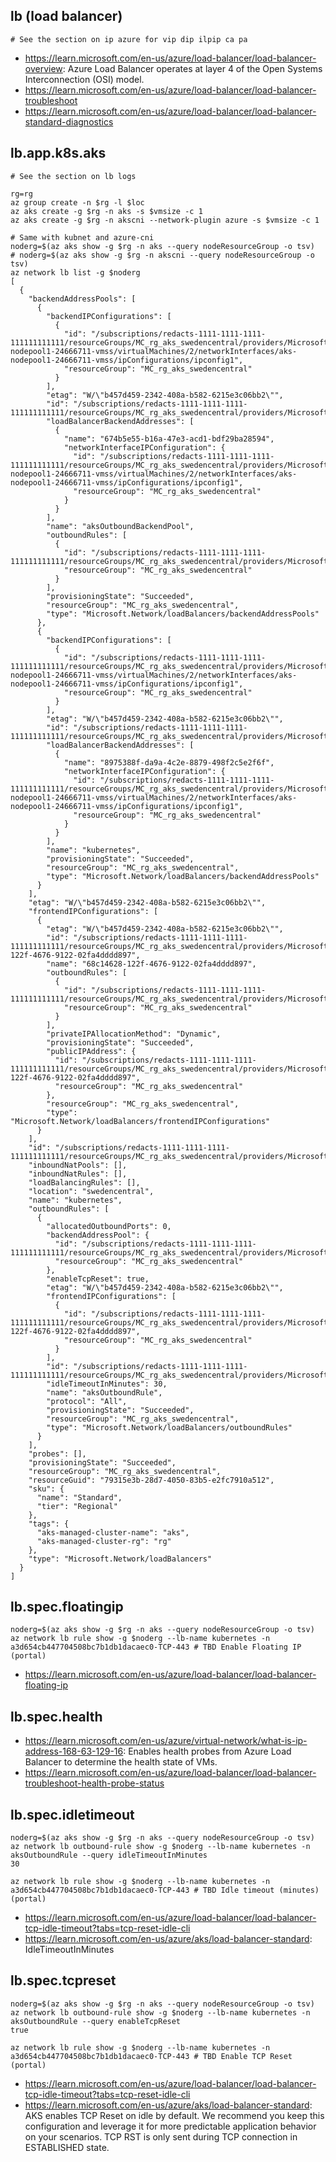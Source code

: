 ## lb (load balancer)

```
# See the section on ip azure for vip dip ilpip ca pa
```

- https://learn.microsoft.com/en-us/azure/load-balancer/load-balancer-overview: Azure Load Balancer operates at layer 4 of the Open Systems Interconnection (OSI) model.
- https://learn.microsoft.com/en-us/azure/load-balancer/load-balancer-troubleshoot
- https://learn.microsoft.com/en-us/azure/load-balancer/load-balancer-standard-diagnostics

## lb.app.k8s.aks

```
# See the section on lb logs

rg=rg
az group create -n $rg -l $loc
az aks create -g $rg -n aks -s $vmsize -c 1
az aks create -g $rg -n akscni --network-plugin azure -s $vmsize -c 1

# Same with kubnet and azure-cni
noderg=$(az aks show -g $rg -n aks --query nodeResourceGroup -o tsv)
# noderg=$(az aks show -g $rg -n akscni --query nodeResourceGroup -o tsv)
az network lb list -g $noderg
[
  {
    "backendAddressPools": [
      {
        "backendIPConfigurations": [
          {
            "id": "/subscriptions/redacts-1111-1111-1111-111111111111/resourceGroups/MC_rg_aks_swedencentral/providers/Microsoft.Compute/virtualMachineScaleSets/aks-nodepool1-24666711-vmss/virtualMachines/2/networkInterfaces/aks-nodepool1-24666711-vmss/ipConfigurations/ipconfig1",
            "resourceGroup": "MC_rg_aks_swedencentral"
          }
        ],
        "etag": "W/\"b457d459-2342-408a-b582-6215e3c06bb2\"",
        "id": "/subscriptions/redacts-1111-1111-1111-111111111111/resourceGroups/MC_rg_aks_swedencentral/providers/Microsoft.Network/loadBalancers/kubernetes/backendAddressPools/aksOutboundBackendPool",
        "loadBalancerBackendAddresses": [
          {
            "name": "674b5e55-b16a-47e3-acd1-bdf29ba28594",
            "networkInterfaceIPConfiguration": {
              "id": "/subscriptions/redacts-1111-1111-1111-111111111111/resourceGroups/MC_rg_aks_swedencentral/providers/Microsoft.Compute/virtualMachineScaleSets/aks-nodepool1-24666711-vmss/virtualMachines/2/networkInterfaces/aks-nodepool1-24666711-vmss/ipConfigurations/ipconfig1",
              "resourceGroup": "MC_rg_aks_swedencentral"
            }
          }
        ],
        "name": "aksOutboundBackendPool",
        "outboundRules": [
          {
            "id": "/subscriptions/redacts-1111-1111-1111-111111111111/resourceGroups/MC_rg_aks_swedencentral/providers/Microsoft.Network/loadBalancers/kubernetes/outboundRules/aksOutboundRule",
            "resourceGroup": "MC_rg_aks_swedencentral"
          }
        ],
        "provisioningState": "Succeeded",
        "resourceGroup": "MC_rg_aks_swedencentral",
        "type": "Microsoft.Network/loadBalancers/backendAddressPools"
      },
      {
        "backendIPConfigurations": [
          {
            "id": "/subscriptions/redacts-1111-1111-1111-111111111111/resourceGroups/MC_rg_aks_swedencentral/providers/Microsoft.Compute/virtualMachineScaleSets/aks-nodepool1-24666711-vmss/virtualMachines/2/networkInterfaces/aks-nodepool1-24666711-vmss/ipConfigurations/ipconfig1",
            "resourceGroup": "MC_rg_aks_swedencentral"
          }
        ],
        "etag": "W/\"b457d459-2342-408a-b582-6215e3c06bb2\"",
        "id": "/subscriptions/redacts-1111-1111-1111-111111111111/resourceGroups/MC_rg_aks_swedencentral/providers/Microsoft.Network/loadBalancers/kubernetes/backendAddressPools/kubernetes",
        "loadBalancerBackendAddresses": [
          {
            "name": "8975388f-da9a-4c2e-8879-498f2c5e2f6f",
            "networkInterfaceIPConfiguration": {
              "id": "/subscriptions/redacts-1111-1111-1111-111111111111/resourceGroups/MC_rg_aks_swedencentral/providers/Microsoft.Compute/virtualMachineScaleSets/aks-nodepool1-24666711-vmss/virtualMachines/2/networkInterfaces/aks-nodepool1-24666711-vmss/ipConfigurations/ipconfig1",
              "resourceGroup": "MC_rg_aks_swedencentral"
            }
          }
        ],
        "name": "kubernetes",
        "provisioningState": "Succeeded",
        "resourceGroup": "MC_rg_aks_swedencentral",
        "type": "Microsoft.Network/loadBalancers/backendAddressPools"
      }
    ],
    "etag": "W/\"b457d459-2342-408a-b582-6215e3c06bb2\"",
    "frontendIPConfigurations": [
      {
        "etag": "W/\"b457d459-2342-408a-b582-6215e3c06bb2\"",
        "id": "/subscriptions/redacts-1111-1111-1111-111111111111/resourceGroups/MC_rg_aks_swedencentral/providers/Microsoft.Network/loadBalancers/kubernetes/frontendIPConfigurations/68c14628-122f-4676-9122-02fa4dddd897",
        "name": "68c14628-122f-4676-9122-02fa4dddd897",
        "outboundRules": [
          {
            "id": "/subscriptions/redacts-1111-1111-1111-111111111111/resourceGroups/MC_rg_aks_swedencentral/providers/Microsoft.Network/loadBalancers/kubernetes/outboundRules/aksOutboundRule",
            "resourceGroup": "MC_rg_aks_swedencentral"
          }
        ],
        "privateIPAllocationMethod": "Dynamic",
        "provisioningState": "Succeeded",
        "publicIPAddress": {
          "id": "/subscriptions/redacts-1111-1111-1111-111111111111/resourceGroups/MC_rg_aks_swedencentral/providers/Microsoft.Network/publicIPAddresses/68c14628-122f-4676-9122-02fa4dddd897",
          "resourceGroup": "MC_rg_aks_swedencentral"
        },
        "resourceGroup": "MC_rg_aks_swedencentral",
        "type": "Microsoft.Network/loadBalancers/frontendIPConfigurations"
      }
    ],
    "id": "/subscriptions/redacts-1111-1111-1111-111111111111/resourceGroups/MC_rg_aks_swedencentral/providers/Microsoft.Network/loadBalancers/kubernetes",
    "inboundNatPools": [],
    "inboundNatRules": [],
    "loadBalancingRules": [],
    "location": "swedencentral",
    "name": "kubernetes",
    "outboundRules": [
      {
        "allocatedOutboundPorts": 0,
        "backendAddressPool": {
          "id": "/subscriptions/redacts-1111-1111-1111-111111111111/resourceGroups/MC_rg_aks_swedencentral/providers/Microsoft.Network/loadBalancers/kubernetes/backendAddressPools/aksOutboundBackendPool",
          "resourceGroup": "MC_rg_aks_swedencentral"
        },
        "enableTcpReset": true,
        "etag": "W/\"b457d459-2342-408a-b582-6215e3c06bb2\"",
        "frontendIPConfigurations": [
          {
            "id": "/subscriptions/redacts-1111-1111-1111-111111111111/resourceGroups/MC_rg_aks_swedencentral/providers/Microsoft.Network/loadBalancers/kubernetes/frontendIPConfigurations/68c14628-122f-4676-9122-02fa4dddd897",
            "resourceGroup": "MC_rg_aks_swedencentral"
          }
        ],
        "id": "/subscriptions/redacts-1111-1111-1111-111111111111/resourceGroups/MC_rg_aks_swedencentral/providers/Microsoft.Network/loadBalancers/kubernetes/outboundRules/aksOutboundRule",
        "idleTimeoutInMinutes": 30,
        "name": "aksOutboundRule",
        "protocol": "All",
        "provisioningState": "Succeeded",
        "resourceGroup": "MC_rg_aks_swedencentral",
        "type": "Microsoft.Network/loadBalancers/outboundRules"
      }
    ],
    "probes": [],
    "provisioningState": "Succeeded",
    "resourceGroup": "MC_rg_aks_swedencentral",
    "resourceGuid": "79315e3b-28d7-4050-83b5-e2fc7910a512",
    "sku": {
      "name": "Standard",
      "tier": "Regional"
    },
    "tags": {
      "aks-managed-cluster-name": "aks",
      "aks-managed-cluster-rg": "rg"
    },
    "type": "Microsoft.Network/loadBalancers"
  }
]
```

## lb.spec.floatingip

```
noderg=$(az aks show -g $rg -n aks --query nodeResourceGroup -o tsv)
az network lb rule show -g $noderg --lb-name kubernetes -n a3d654cb447704508bc7b1db1dacaec0-TCP-443 # TBD Enable Floating IP (portal)
```

- https://learn.microsoft.com/en-us/azure/load-balancer/load-balancer-floating-ip

## lb.spec.health

- https://learn.microsoft.com/en-us/azure/virtual-network/what-is-ip-address-168-63-129-16: Enables health probes from Azure Load Balancer to determine the health state of VMs.
- https://learn.microsoft.com/en-us/azure/load-balancer/load-balancer-troubleshoot-health-probe-status

## lb.spec.idletimeout

```
noderg=$(az aks show -g $rg -n aks --query nodeResourceGroup -o tsv)
az network lb outbound-rule show -g $noderg --lb-name kubernetes -n aksOutboundRule --query idleTimeoutInMinutes
30

az network lb rule show -g $noderg --lb-name kubernetes -n a3d654cb447704508bc7b1db1dacaec0-TCP-443 # TBD Idle timeout (minutes) (portal)
```

- https://learn.microsoft.com/en-us/azure/load-balancer/load-balancer-tcp-idle-timeout?tabs=tcp-reset-idle-cli
- https://learn.microsoft.com/en-us/azure/aks/load-balancer-standard: IdleTimeoutInMinutes

## lb.spec.tcpreset

```
noderg=$(az aks show -g $rg -n aks --query nodeResourceGroup -o tsv)
az network lb outbound-rule show -g $noderg --lb-name kubernetes -n aksOutboundRule --query enableTcpReset
true
```

```
az network lb rule show -g $noderg --lb-name kubernetes -n a3d654cb447704508bc7b1db1dacaec0-TCP-443 # TBD Enable TCP Reset (portal)
```

- https://learn.microsoft.com/en-us/azure/load-balancer/load-balancer-tcp-idle-timeout?tabs=tcp-reset-idle-cli
- https://learn.microsoft.com/en-us/azure/aks/load-balancer-standard: AKS enables TCP Reset on idle by default. We recommend you keep this configuration and leverage it for more predictable application behavior on your scenarios. TCP RST is only sent during TCP connection in ESTABLISHED state.
